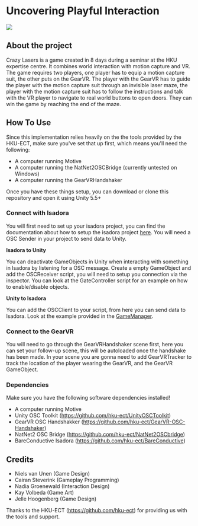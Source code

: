 # Uncovering Playful Interaction

![](https://i.gyazo.com/bfc9c1c6a675039ff2292da55f219fbe.jpg)

## About the project
Crazy Lasers is a game created in 8 days during a seminar at the HKU expertise centre. It combines world interaction with motion capture and VR. The game requires two players, one player has to equip a motion capture suit, the other puts on the GearVR. The player with the GearVR has to guide the player with the motion capture suit through an invisible laser maze, the player with the motion capture suit has to follow the instructions and talk with the VR player to navigate to real world buttons to open doors. They can win the game by reaching the end of the maze.

## How To Use
Since this implementation relies heavily on the the tools provided by the HKU-ECT, make sure you've set that up first, which means you'll need the following:

* A computer running Motive
* A computer running the NatNet2OSCBridge (currently untested on Windows)
* A computer running the GearVRHandshaker

Once you have these things setup, you can download or clone this repository and open it using Unity 5.5+

### Connect with Isadora
You will first need to set up your isadora project, you can find the documentation about how to setup the isadora project [here](Isadora.md). You will need a OSC Sender in your project to send data to Unity.

__Isadora to Unity__

You can deactivate GameObjects in Unity when interacting with something in Isadora by listening for a OSC message. Create a empty GameObject and add the OSCReceiver script, you will need to setup you connection via the inspector. You can look at the GateController script for an example on how to enable/disable objects.

__Unity to Isadora__

You can add the OSCClient to your script, from here you can send data to Isadora. Look at the example provided in the [GameManager](Project/Assets/Scripts/Manager/GameManager.cs).

### Connect to the GearVR
You will need to go through the GearVRHandshaker scene first, here you can set your follow-up scene, this will be autoloaded once the handshake has been made. In your scene you are gonna need to add GearVRTracker to track the location of the player wearing the GearVR, and the GearVR GameObject.

### Dependencies
Make sure you have the following software dependencies installed!
* A computer running Motive
* Unity OSC Toolkit (https://github.com/hku-ect/UnityOSCToolkit)
* GearVR OSC Handshakker (https://github.com/hku-ect/GearVR-OSC-Handshaker)
* NatNet2 OSC Bridge (https://github.com/hku-ect/NatNet2OSCbridge)
* BareConductive Isadora (https://github.com/hku-ect/BareConductive)

## Credits
* Niels van Unen (Game Design)
* Cairan Steverink (Gameplay Programming)
* Nadia Groenewald (Interaction Design)
* Kay Volbeda (Game Art)
* Jelle Hoogenberg (Game Design)

Thanks to the HKU-ECT (https://github.com/hku-ect) for providing us with the tools and support.
